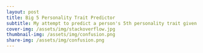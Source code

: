 ```yaml
---
layout: post
title: Big 5 Personality Trait Predictor
subtitle: My attempt to predict a person's 5th personality trait given the other 4
cover-img: /assets/img/stackoverflow.jpg
thumbnail-img: /assets/img/confusion.png
share-img: /assets/img/confusion.png
---
```

